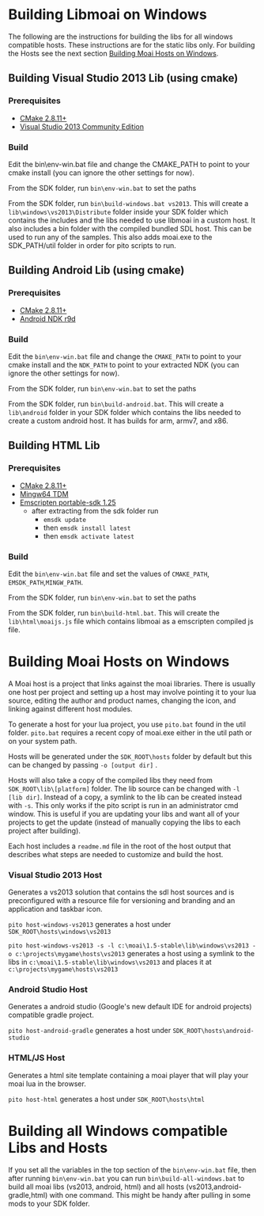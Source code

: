 # Building Libmoai on Windows

The following are the instructions for building the libs for all windows compatible hosts. These instructions are for the static libs only. For building the Hosts see the next section [Building Moai Hosts on Windows](#building-moai-hosts-on-windows).

## Building Visual Studio 2013 Lib (using cmake)

### Prerequisites
 - [CMake 2.8.11+](http://www.cmake.org/files/v3.1/cmake-3.1.0-win32-x86.exe)
 - [Visual Studio 2013 Community Edition](http://www.visualstudio.com/en-us/news/vs2013-community-vs.aspx)

### Build
Edit the bin\env-win.bat file and change the CMAKE_PATH to point to your cmake install (you can ignore the other settings for now). 

From the SDK folder, run `bin\env-win.bat` to set the paths

From the SDK folder, run `bin\build-windows.bat vs2013`. This will create a `lib\windows\vs2013\Distribute` folder inside your SDK folder which contains the includes and the libs needed to use libmoai in a custom host. It also includes a bin folder with the compiled bundled SDL host. This can be used to run any of the samples. This also adds moai.exe to the SDK_PATH/util folder in order for pito scripts to run.

## Building Android Lib (using cmake)

### Prerequisites
  - [CMake 2.8.11+](http://www.cmake.org/files/v3.1/cmake-3.1.0-win32-x86.exe) 
  - [Android NDK r9d](http://dl.google.com/android/ndk/android-ndk-r9d-windows-x86.zip)

### Build  
Edit the `bin\env-win.bat` file and change the `CMAKE_PATH` to point to your cmake install and the `NDK_PATH` to point to your extracted NDK (you can ignore the other settings for now). 

From the SDK folder, run `bin\env-win.bat` to set the paths

From the SDK folder, run `bin\build-android.bat`. This will create a `lib\android` folder in your SDK folder which contains the libs needed to create a custom android host. It has builds for arm, armv7, and x86.

## Building HTML Lib

### Prerequisites
- [CMake 2.8.11+](http://www.cmake.org/files/v3.1/cmake-3.1.0-win32-x86.exe) 
- [Mingw64 TDM](http://tdm-gcc.tdragon.net/)
- [Emscripten portable-sdk 1.25](https://s3.amazonaws.com/mozilla-games/emscripten/releases/emsdk-1.25.0-portable-64bit.zip)
  - after extracting from the sdk folder run 
    - `emsdk update` 
    - then `emsdk install latest` 
    - then `emsdk activate latest`

### Build
Edit the `bin\env-win.bat` file and set the values of `CMAKE_PATH`, `EMSDK_PATH`,`MINGW_PATH`.

From the SDK folder, run `bin\env-win.bat` to set the paths

From the SDK folder, run `bin\build-html.bat`. This will create the `lib\html\moaijs.js` file which contains libmoai as a emscripten compiled js file.

# Building Moai Hosts on Windows

A Moai host is a project that links against the moai libraries. There is usually one host per project and setting up a host may involve pointing it to your lua source, editing the author and product names, changing the icon, and linking against different host modules. 

To generate a host for your lua project, you use `pito.bat` found in the util folder. `pito.bat` requires a recent copy of moai.exe either in the util path or on your system path.

Hosts will be generated under the `SDK_ROOT\hosts` folder by default but this can be changed by passing `-o [output dir]` .

Hosts will also take a copy of the compiled libs they need from `SDK_ROOT\lib\[platform]` folder. The lib source can be changed with `-l [lib dir]`. Instead of a copy, a symlink to the lib can be created instead with `-s`. This only works if the pito script is run in an administrator cmd window. This is useful if you are updating your libs and want all of your projects to get the update (instead of manually copying the libs to each project after building).

Each host includes a `readme.md` file in the root of the host output that describes what steps are needed to customize and build the host.

### Visual Studio 2013 Host

Generates a vs2013 solution that contains the sdl host sources and is preconfigured with a resource file for versioning and branding and an application and taskbar icon.

`pito host-windows-vs2013`  generates a host under `SDK_ROOT\hosts\windows\vs2013`

`pito host-windows-vs2013 -s -l c:\moai\1.5-stable\lib\windows\vs2013 -o c:\projects\mygame\hosts\vs2013` generates a host using a symlink to the libs in `c:\moai\1.5-stable\lib\windows\vs2013` and places it at `c:\projects\mygame\hosts\vs2013`

### Android Studio Host

Generates a android studio (Google's new default IDE for android projects) compatible gradle project.

`pito host-android-gradle` generates a host under `SDK_ROOT\hosts\android-studio`

### HTML/JS Host

Generates a html site template containing a moai player that will play your moai lua in the browser.

`pito host-html` generates a host under `SDK_ROOT\hosts\html`


# Building all Windows compatible Libs and Hosts

If you set all the variables in the top section of the `bin\env-win.bat` file, then after running `bin\env-win.bat` you can run `bin\build-all-windows.bat` to build all moai libs (vs2013, android, html) and all hosts (vs2013,android-gradle,html) with one command. This might be handy after pulling in some mods to your SDK folder.
